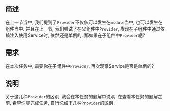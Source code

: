 ## 简述
在上一节当中, 我们提到了`Provider`不仅仅可以发生在`module`当中, 也可以发生在组件当中. 并且在上一节, 我们尝试了在父组件中`Provider`, 发现在子组件中通过依赖注入使用Service时, 依然还是单例的. 那如果在子组件中`Provider`呢?

## 需求
在本次任务中, 需要你在子组件中`Provider`, 再次观察Service是否是单例的?

## 说明
关于这几种`Provider`的区别, 我会在本任务的题解中说明. 在查看本任务的题解之前, 希望你能完成任务, 自行总结下几种`Provider`的区别.